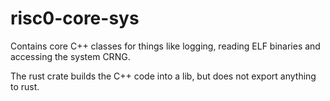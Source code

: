 
# risc0-core-sys

Contains core C++ classes for things like logging, reading ELF binaries and
accessing the system CRNG.

The rust crate builds the C++ code into a lib, but does not export anything to
rust.
 
